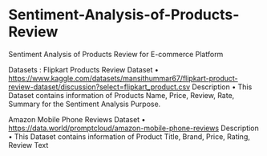 # Sentiment-Analysis-of-Products-Review
Sentiment Analysis of Products Review for E-commerce Platform

Datasets :
Flipkart Products Review Dataset
•	https://www.kaggle.com/datasets/mansithummar67/flipkart-product-review-dataset/discussion?select=flipkart_product.csv
Description
•	This Dataset contains information of Products Name, Price, Review, Rate, Summary for the Sentiment Analysis Purpose. 

Amazon Mobile Phone Reviews Dataset
•	https://data.world/promptcloud/amazon-mobile-phone-reviews
Description
•	This Dataset contains information of Product Title, Brand, Price, Rating, Review Text
